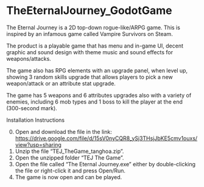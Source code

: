 # TheEternalJourney_GodotGame
The Eternal Journey is a 2D top-down rogue-like/ARPG game. This is inspired by an infamous game called Vampire Survivors on Steam.

The product is a playable game that has menu and in-game UI, decent graphic and sound design with theme music and sound effects for weapons/attacks.

The game also has RPG elements with an upgrade panel, when level up, showing 3 random skills upgrade that allows players to pick a new weapon/attack or an attribute stat upgrade.

The game has 5 weapons and 6 attributes upgrades also with a variety of enemies, including 6 mob types and 1 boss to kill the player at the end (300-second mark).

Installation Instructions

0. Open and download the file in the link: https://drive.google.com/file/d/15sV0nyCQR8_ySj3THsjJbKE5cmv1ouxs/view?usp=sharing
1. Unzip the file “TEJ_TheGame_tanghoa.zip”.
2. Open the unzipped folder “TEJ The Game”.
3. Open the file called “The Eternal Journey.exe” either by double-clicking the file or right-click it and press Open/Run.
4. The game is now open and can be played.
